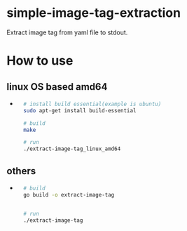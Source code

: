 # simple-image-tag-extraction

Extract image tag from yaml file to stdout.

# How to use

## linux OS based amd64

- ```bash
    # install build essential(example is ubuntu)
    sudo apt-get install build-essential

    # build
    make

    # run
    ./extract-image-tag_linux_amd64
  ```

## others

- ```bash
    # build
    go build -o extract-image-tag


    # run
    ./extract-image-tag
  ```
